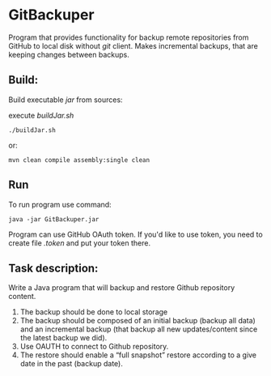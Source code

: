 # GitBackuper

Program that provides functionality for backup remote repositories from GitHub to local disk without _git_ client.
Makes incremental backups, that are keeping changes between backups.

## Build:

Build executable _jar_ from sources:

execute _buildJar.sh_ 

```
./buildJar.sh
```

or:

```
mvn clean compile assembly:single clean
```

## Run

To run program use command:

```
java -jar GitBackuper.jar
```

Program can use GitHub OAuth token. 
If you'd like to use token, you need to create file _.token_ and put your token there. 

## Task description:

Write a Java program that will backup and restore Github repository content.

1. The backup should be done to local storage
2. The backup should be composed of an initial backup (backup all data) and an incremental backup (that backup all new updates/content since the latest backup we did).
3. Use OAUTH to connect to Github repository.
4. The restore should enable a “full snapshot” restore according to a give date in the past (backup date). 
